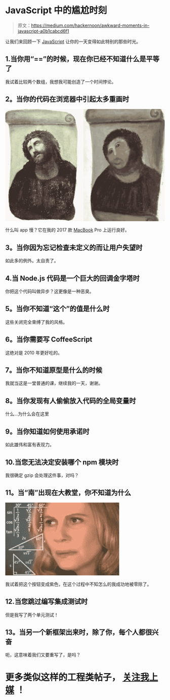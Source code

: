 # JavaScript 中的尴尬时刻

> 原文：<https://medium.com/hackernoon/awkward-moments-in-javascript-a0b1cabcd6f1>

让我们来回顾一下 [JavaScript](https://hackernoon.com/tagged/javascript) 让你的一天变得如此特别的那些时光。

## 1.当你用“==”的时候，现在你已经不知道什么是平等了

我试着比较两个数组，我想我可能创造了一个时间悖论。

## **2。当你的代码在浏览器中引起太多重画时**

![](img/4d3bbbf3ae3aa1ddc6e6f209ae44ae1a.png)

什么叫 app 慢？它在我的 2017 款 [MacBook](https://hackernoon.com/tagged/macbook) Pro 上运行良好。

## **3。当你因为忘记检查未定义的**而让用户失望时

如此多的例外。太自责了。

## 4.当 Node.js 代码是一个巨大的回调金字塔时

你把这个代码叫做异步？这更像是一种恶臭。

## **5。当你不知道“这个”的值是什么时**

这些关闭完全束缚了我的风格。

## **6。当你需要写 CoffeeScript**

这绝对是 2010 年更好吃的。

## **7。当你不知道原型是什么的时候**

我就当这是一堂普通的课，继续我的一天，谢谢。

## **8。当你发现有人偷偷放入代码的全局变量时**

什么…为什么会在这里

## **9。当你知道如何使用承诺时**

如此雄伟和富有表现力。

## 10.当您无法决定安装哪个 npm 模块时

我很确定 gzip 会处理这件事，对吗？

## 11。当“南”出现在大教堂，你不知道为什么

![](img/2d145e33cd06c65ff9f2efe93d5f7c16.png)

我试着把这个按钮变成紫色，在这个过程中不知怎么的我成功地被零除了。

## 12.当您跳过编写集成测试时

但是我写了两个单元测试！

## 13。当另一个新框架出来时，除了你，每个人都很兴奋

呃，这意味着我们又要重写了，是吗？

# **更多类似这样的工程类帖子，** [**关注我上媒**](/@gregsabo) **！**